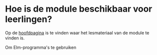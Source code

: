 # Hoe is de module beschikbaar voor leerlingen? 

Op de [hoofdpagina](https://paradigmafunctioneel.github.io/functioneelElm/) is te vinden waar het lesmateriaal van de module te vinden is. 

Om Elm-programma's te gebruiken 